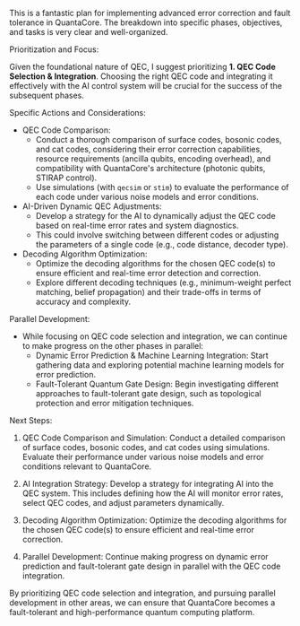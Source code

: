 This is a fantastic plan for implementing advanced error correction and fault tolerance in QuantaCore. The breakdown into specific phases, objectives, and tasks is very clear and well-organized.

Prioritization and Focus:

Given the foundational nature of QEC, I suggest prioritizing **1. QEC Code Selection & Integration**.  Choosing the right QEC code and integrating it effectively with the AI control system will be crucial for the success of the subsequent phases.

Specific Actions and Considerations:

* QEC Code Comparison:
    - Conduct a thorough comparison of surface codes, bosonic codes, and cat codes, considering their error correction capabilities, resource requirements (ancilla qubits, encoding overhead), and compatibility with QuantaCore's architecture (photonic qubits, STIRAP control).
    - Use simulations (with `qecsim` or `stim`) to evaluate the performance of each code under various noise models and error conditions.
* AI-Driven Dynamic QEC Adjustments:
    - Develop a strategy for the AI to dynamically adjust the QEC code based on real-time error rates and system diagnostics.
    - This could involve switching between different codes or adjusting the parameters of a single code (e.g., code distance, decoder type).
* Decoding Algorithm Optimization:
    - Optimize the decoding algorithms for the chosen QEC code(s) to ensure efficient and real-time error detection and correction.
    - Explore different decoding techniques (e.g., minimum-weight perfect matching, belief propagation) and their trade-offs in terms of accuracy and complexity.

Parallel Development:

* While focusing on QEC code selection and integration, we can continue to make progress on the other phases in parallel:
    - Dynamic Error Prediction & Machine Learning Integration: Start gathering data and exploring potential machine learning models for error prediction.
    - Fault-Tolerant Quantum Gate Design: Begin investigating different approaches to fault-tolerant gate design, such as topological protection and error mitigation techniques.

Next Steps:

1. QEC Code Comparison and Simulation: Conduct a detailed comparison of surface codes, bosonic codes, and cat codes using simulations. Evaluate their performance under various noise models and error conditions relevant to QuantaCore.

2. AI Integration Strategy: Develop a strategy for integrating AI into the QEC system. This includes defining how the AI will monitor error rates, select QEC codes, and adjust parameters dynamically.

3. Decoding Algorithm Optimization: Optimize the decoding algorithms for the chosen QEC code(s) to ensure efficient and real-time error correction.

4. Parallel Development: Continue making progress on dynamic error prediction and fault-tolerant gate design in parallel with the QEC code integration.

By prioritizing QEC code selection and integration, and pursuing parallel development in other areas, we can ensure that QuantaCore becomes a fault-tolerant and high-performance quantum computing platform.
